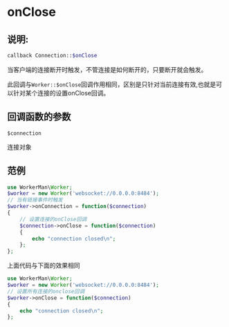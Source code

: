 # onClose
## 说明:
```php
callback Connection::$onClose
```

当客户端的连接断开时触发，不管连接是如何断开的，只要断开就会触发。

此回调与```Worker::$onClose```回调作用相同，区别是只针对当前连接有效,也就是可以针对某个连接的设置onClose回调。

## 回调函数的参数

``` $connection ```

连接对象


## 范例

```php
use WorkerMan\Worker;
$worker = new Worker('websocket://0.0.0.0:8484');
// 当有链接事件时触发
$worker->onConnection = function($connection)
{
    // 设置连接的onClose回调
    $connection->onClose = function($connection)
    {
        echo "connection closed\n";
    };
};
```

上面代码与下面的效果相同

```php
use WorkerMan\Worker;
$worker = new Worker('websocket://0.0.0.0:8484');
// 设置所有连接的onclose回调
$worker->onClose = function($connection)
{
    echo "connection closed\n";
};
```
